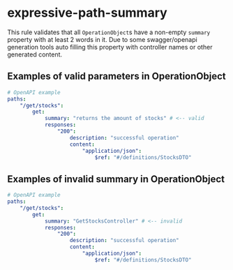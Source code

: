 # expressive-path-summary

This rule validates that all `OperationObject`s have a non-empty `summary` property with at least 2 words in it. Due to some swagger/openapi generation tools auto filling this property with controller names or other generated content.

## Examples of valid parameters in OperationObject

```yaml
# OpenAPI example
paths:
    "/get/stocks":
        get:
            summary: "returns the amount of stocks" # <-- valid
            responses:
                "200":
                    description: "successful operation"
                    content:
                        "application/json":
                            $ref: "#/definitions/StocksDTO"
```

## Examples of invalid summary in OperationObject

```yaml
# OpenAPI example
paths:
    "/get/stocks":
        get:
            summary: "GetStocksController" # <-- invalid
            responses:
                "200":
                    description: "successful operation"
                    content:
                        "application/json":
                            $ref: "#/definitions/StocksDTO"
```
